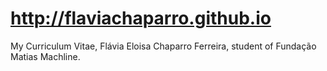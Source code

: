 # http://flaviachaparro.github.io
My Curriculum Vitae, Flávia Eloisa Chaparro Ferreira, student of Fundação Matias Machline.
 
